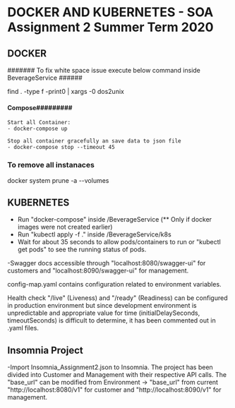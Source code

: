 # DOCKER AND KUBERNETES - SOA Assignment 2 Summer Term 2020

DOCKER
-------

####### To fix white space issue execute  below command inside BeverageService ######

find . -type f -print0 | xargs -0 dos2unix

#### Compose#########

	Start all Container:
	- docker-compose up

	Stop all container gracefully an save data to json file
	- docker-compose stop --timeout 45


### To remove all instanaces ####
docker system prune -a --volumes


KUBERNETES
-----------
- Run "docker-compose" inside /BeverageService (** Only if docker images were not created earlier)
- Run "kubectl apply -f ." inside /BeverageService/k8s
- Wait for about 35 seconds to allow pods/containers to run or "kubectl get pods" to see the running status of pods.

-Swagger docs accessible through "localhost:8080/swagger-ui" for customers and "localhost:8090/swagger-ui" for management. 

 config-map.yaml contains configuration related to environment variables.

Health check "/live" (Liveness) and "/ready" (Readiness) can be configured in production environment but since	development environment is unpredictable and appropriate value for time (initialDelaySeconds, timeoutSeconds) is difficult to determine, it has been commented out in .yaml files.


Insomnia Project
-----------------
-Import Insomnia_Assignment2.json to Insomnia.
The project has been divided into Customer and Management with their respective API calls.
The "base_url" can be modified from Environment -> "base_url" from current "http://localhost:8080/v1" for customer and "http://localhost:8090/v1" for management.
